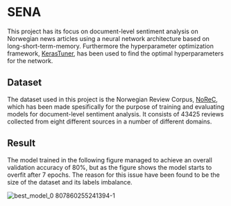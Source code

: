 # SENA
This project has its focus on document-level sentiment analysis on Norwegian news articles using a neural network architecture based on long-short-term-memory. Furthermore the hyperparameter optimization framework, [KerasTuner](https://keras.io/keras_tuner/), has been used to find the optimal hyperparameters for the network.

## Dataset
The dataset used in this project is the Norwegian Review Corpus, [NoReC](https://github.com/ltgoslo/norec), which has been made spesifically for the purpose of training and evaluating models for document-level sentiment analysis. It consists of 43425 reviews collected from eight different sources in a number of different domains.

## Result
The model trained in the following figure managed to achieve an overall validation accuracy of 80%, but as the figure shows the model starts to overfit after 7 epochs. The reason for this issue have been found to be the size of the dataset and its labels imbalance.

![best_model_0 807860255241394-1](https://user-images.githubusercontent.com/44374191/165463393-a4b98de8-60fc-422b-b45f-6a957ab22a19.png)
